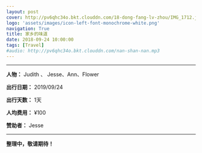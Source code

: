 ```yaml
---
layout: post
cover: http://pv6qhc34o.bkt.clouddn.com/18-dong-fang-lv-zhou/IMG_1712.jpg
logo: 'assets/images/icon-left-font-monochrome-white.png'
navigation: True
title: 家乡的味道
date: 2018-09-24 10:00:00
tags: [Travel]
#audio: http://pv6qhc34o.bkt.clouddn.com/nan-shan-nan.mp3
---
```


------

**人物：** Judith 、 Jesse、Ann、Flower

**出行日期：** 2019/09/24

**出行天数：** 1天

**人均费用：** ¥100

**赞助者：** Jesse

------

**整理中，敬请期待！**
